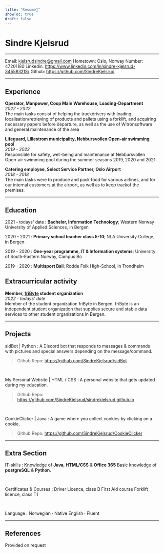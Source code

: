 ```yaml
---
title: "Resume📜"
showToc: true
draft: false
---
```

Sindre Kjelsrud
============

-----------------------------------------------

Email: kjelsrudsindre@gmail.com
Hometown: Oslo, Norway
Number: 47201180
Linkedin: https://www.linkedin.com/in/sindre-kjelsrud-345583218/
Github: https://github.com/SindreKjelsrud

-----------------------------------------------

Experience
----------
**Operator, Manpower, Coop Main Warehouse, Loading-Department** <br>
*2022 - 2022* <br>
The main tasks consist of helping the truckdrivers with loading, localisation/retrieving of products and pallets using a forklift, and acquiring necessary papers before departure, as well as the use of Witronsoftware and general maintenance of the area

**Lifeguard, Lillestrom municipality, Nebbursvollen Open-air swimming pool** <br>
*2019 - 2022* <br>
Responsible for safety, well-being and maintenance at Nebbursvollen Open-air swimming pool during the summer seasons 2019, 2020 and 2021.

**Catering employee, Select Service Partner, Oslo Airport** <br>
*2018 - 2018* <br>
The main tasks were to produce and pack food for various airlines, and for our internal customers at the airport, as well as to keep trackof the premises.

-----------------------------------------------

Education
---------
2021 - todays' date
:   **Bachelor, Information Technology**; Western Norway University of Applied Sciences, in Bergen

2020 - 2021
:   **Primary school teacher class 5-10**; NLA University College, in Bergen

2019 - 2020
:   **One-year programme, IT & Information systems**; University of South-Eastern Norway, Campus Bo

2019 - 2020
:   **Multisport Bali**; Rodde Folk High-School, in Trondheim

Extracurricular activity
---------
**Member, [friByte](http://friByte.no) student organization** <br>
*2022 - todays' date* <br>
Member of the student organization friByte in Bergen. friByte is an independent student organization that supplies secure and stable data services to other student organizations in Bergen.

-----------------------------------------------

Projects
----------
sidBot | Python
:   A Discord bot that responds to messages & commands with pictures and special answers depending on the message/command.
>Github Repo: https://github.com/SindreKjelsrud/sidBot

<br>

My Personal Website | HTML / CSS
:   A personal website that gets updated during my education.
>Github Repo: https://github.com/SindreKjelsrud/sindrekjelsrud.github.io

<br>

CookieClicker | Java
:   A game where you collect cookies by clicking on a cookie.
>Github Repo: https://github.com/SindreKjelsrud/CookieClicker

-----------------------------------------------

Extra Section
----------

IT-skills
:   Knowledge of **Java**, **HTML/CSS** & **Office 365**
    Basic knowledge of **postgreSQL** &  **Python**.

<br>

Certificates & Courses
:   Driver Licence, class B
    First Aid course 
    Forklift licence, class T1

<br>

Language
:   Norwegian ⋅ Native 
    English ⋅ Fluent

-----------------------------------------------

References
----------
Provided on request
